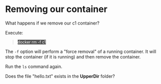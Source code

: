 # Removing our container

What happens if we remove our c1 container?

Execute:

> <span align="left" style="color:#FFF;background:#555;font:Courier New; font-size: 90%;"> docker rm -f c1 </span>
> 
The `-f` option will perform a "force removal" of a running container. It will stop the container (if it is running) and then remove the container.

Run the `ls` command again. 

Does the file "hello.txt" exists in the **UpperDir** folder?

<br/>
